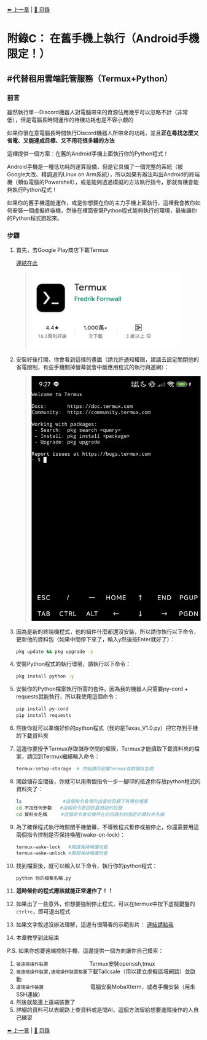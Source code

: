[⬅️ 上一章](附錄B.md) | [📖 目錄](README.md)
# **附錄C： 在舊手機上執行（Android手機限定！）**  
## #代替租用雲端託管服務（Termux+Python）  
### 前言  
雖然執行單一Discord機器人對電腦帶來的資源佔用幾乎可以忽略不計（非常低），但是電腦長時間運作的待機功耗也是不容小覷的  

如果你很在意電腦長時間執行Discord機器人所帶來的功耗，並且**正在尋找怎麼又省電、又能達成目標、又不用花很多錢的方法**  

這裡提供一個方案：在舊的Android手機上面執行你的Python程式！  

Android手機是一種低功耗的運算設備，但是它具備了一個完整的系統（被Google大改、精調過的Linux on Arm系統），所以如果有辦法叫出Android的終端機（類似電腦的Powershell），或是能夠透過模擬的方法執行指令，那就有機會能夠執行Python程式！  

如果你的舊手機還能運作，或是你想要在你的主力手機上面執行，這裡我會教你如何安裝一個虛擬終端機，然後在裡面安裝Python程式能夠執行的環境，最後讓你的Python程式跑起來。  

### 步驟  
1. 首先，去Google Play商店下載Termux  

    [連結在此](https://play.google.com/store/apps/details?id=com.termux)  

    ><img src="pictures/附錄C_01.jpg" alt="圖片01" width="390"/>  


2. 安裝好後打開，你會看到這樣的畫面（請允許通知權限，建議去設定關閉他的省電限制，有些手機關掉螢幕就會中斷應用程式的執行與連網）：  

    ><img src="pictures/附錄C_02.jpg" alt="圖片02" width="750"/>  


3. 因為是新的終端機程式，他的組件什麼都還沒安裝，所以請你執行以下命令，更新他的資料包（如果中間停下來了，輸入y然後按Enter就好了）：  
    ```bash
    pkg update && pkg upgrade -y
    ```


4. 安裝Python程式的執行環境，請執行以下命令：  
    ```bash
    pkg install python -y
    ```


5. 安裝你的Python檔案執行所需的套件。因為我的機器人只需要py-cord + requests就能執行，所以我使用這個命令：
    ```bash
    pip install py-cord
    pip install requests
    ```


6. 然後你就可以準備好你的python程式（我的是Texas_V1.0.py）把它存到手機的下載資料夾  


7. 這邊你要授予Termux存取儲存空間的權限，Termux才能讀取下載資料夾的檔案，請回到Termux繼續輸入命令：  
    ```bash
    termux-setup-storage  # 然後請同意讓Termux存取儲存空間  
    ```  


8. 開啟儲存空間後，你就可以用兩個指令一步一腳印的抵達你存放python程式的資料夾了：  
    ```bash
    ls               #這個指令負責列出當前目錄下有哪些檔案
    cd 不加任何參數   #這個命令是回到最原始的目錄
    cd 資料夾名稱     #這個命令會切換所在的目錄到你指定的資料夾名稱
    ```


9. 為了確保程式執行時關閉手機螢幕，不導致程式暫停或被停止，你還需要用這兩個指令控制是否保持喚醒(wake-on-lock)：  
    ```bash
    termux-wake-lock   #開啟保持喚醒功能
    termux-wake-unlock #關閉保持喚醒功能
    ```  


10. 找到檔案後，就可以輸入以下命令，執行你的python程式：  
    ```bash
    python 你的檔案名稱.py
    ```


11. **這時候你的程式應該就能正常運作了！！**  


12. 如果出了一些意外，你想要強制停止程式，可以在termux中按下虛擬鍵盤的`ctrl+c`，即可退出程式


13. 如果文字敘述沒辦法理解，這邊有很陽春的示範影片：
    [連結請點我](https://youtu.be/OPCT_uSLeX4)


14. 本章教學到此結束  


P.S. 如果你想要遠端控制手機，這邊提供一個方向讓你自己摸索：  
1. `被遠端操作裝置               `Termux安裝openssh,tmux
2. `被遠端操作裝置,遠端操作裝置都要`下載Tailcsale（用以建立虛擬區域網路）並啟動
3. `遠端操作裝置                 `電腦安裝MobaXterm，或者手機安裝（用來SSH連線）
4. 然後就能連上遠端裝置了
5. 詳細的資料可以去網路上查資料或是問AI，這個方法留給想要進階操作的人自己練習

[⬅️ 上一章](附錄B.md) | [📖 目錄](README.md)
